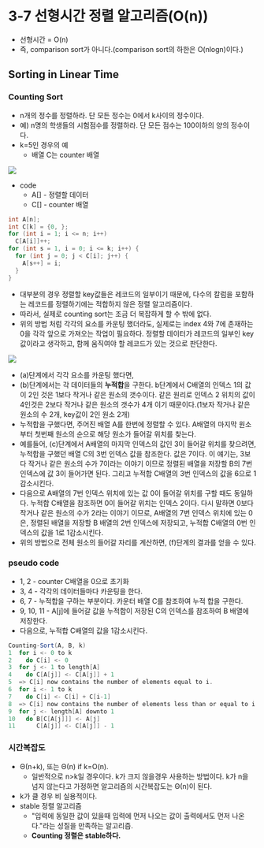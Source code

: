 # 3-7 선형시간 정렬 알고리즘(O(n))

* 선형시간 = O(n)
* 즉, comparison sort가 아니다.(comparison sort의 하한은 O(nlogn)이다.)

## Sorting in Linear Time

### Counting Sort

* n개의 정수를 정렬하라. 단 모든 정수는 0에서 k사이의 정수이다.
* 예) n명의 학생들의 시험점수를 정렬하라. 단 모든 점수는 100이하의 양의 정수이다.
* k=5인 경우의 예
  * 배열 C는 counter 배열

![](https://github.com/namjunemy/TIL/blob/master/Algorithm/img/counting_sort_01.png?raw=true)

* code
  * A[] - 정렬할 데이터
  * C[] - counter 배열

```java
int A[n];
int C[k] = {0, };
for (int i = 1; i <= n; i++)
  C[A[i]]++;
for (int s = 1, i = 0; i <= k; i++) {
  for (int j = 0; j < C[i]; j++) {
    A[s++] = i;
  }
}
```

* 대부분의 경우 정렬할 key값들은 레코드의 일부이기 때문에, 다수의 칼럼을 포함하는 레코드를 정렬하기에는 적합하지 않은 정렬 알고리즘이다.
* 따라서, 실제로 counting sort는 조금 더 복잡하게 할 수 밖에 없다.
* 위의 방법 처럼 각각의 요소를 카운팅 했더라도, 실제로는 index 4와 7에 존재하는 0을 각각 앞으로 가져오는 작업이 필요하다. 정렬할 데이터가 레코드의 일부인 key값이라고 생각하고, 함께 움직여야 할 레코드가 있는 것으로 판단한다.

![](https://github.com/namjunemy/TIL/blob/master/Algorithm/img/counting_sort_02.png?raw=true)

* (a)단계에서 각각 요소를 카운팅 했다면,
* (b)단계에서는 각 데이터들의 **누적합**을 구한다. b단계에서 C배열의 인덱스 1의 값이 2인 것은 1보다 작거나 같은 원소의 갯수이다. 같은 원리로 인덱스 2 위치의 값이 4인것은 2보다 작거나 같은 원소의 갯수가 4개 이기 때문이다.(1보자 작거나 같은 원소의 수 2개, key값이 2인 원소 2개)
* 누적합을 구했다면, 주어진 배열 A를 한번에 정렬할 수 있다. A배열의 마지막 원소부터 첫번째 원소의 순으로 해당 원소가 들어갈 위치를 찾는다.
* 예를들어, (c)단계에서 A배열의 마지막 인덱스의 값인 3이 들어갈 위치를 찾으려면, 누적합을 구했던 배열 C의 3번 인덱스 값을 참조한다. 값은 7이다. 이 얘기는, 3보다 작거나 같은 원소의 수가 7이라는 이야기 이므로 정렬된 배열을 저장할 B의 7번 인덱스에 값 3이 들어가면 된다. 그리고 누적합 C배열의 3번 인덱스의 값을 6으로 1감소시킨다.
* 다음으로 A배열의 7번 인덱스 위치에 있는 값 0이 들어갈 위치를 구할 때도 동일하다. 누적합 C배열을 참조하면 0이 들어갈 위치는 인덱스 2이다. 다시 말하면 0보다 작거나 같은 원소의 수가 2라는 이야기 이므로, A배열의 7번 인덱스 위치에 있는 0은, 정렬된 배열을 저장할 B 배열의 2번 인덱스에 저장되고, 누적합 C배열의 0번 인덱스의 값을 1로 1감소시킨다.
* 위의 방법으로 전체 원소의 들어갈 자리를 계산하면, (f)단계의 결과를 얻을 수 있다.

### pseudo code

* 1, 2 - counter C배열을 0으로 초기화
* 3, 4 - 각각의 데이터들마다 카운팅을 한다.
* 6, 7 - 누적합을 구하는 부분이다. 카운터 배열 C를 참조하여 누적 합을 구한다.
* 9, 10, 11 - A[j]에 들어갈 값을 누적합이 저장된 C의 인덱스를 참조하여 B 배열에 저장한다.
* 다음으로, 누적합 C배열의 값을 1감소시킨다. 

```java
Counting-Sort(A, B, k)
1  for i <- 0 to k
2    do C[i] <- 0
3  for j <- 1 to length[A]
4    do C[A[j]] <- C[A[j]] + 1
5  => C[i] now contains the number of elements equal to i.
6  for i <- 1 to k
7    do C[i] <- C[i] + C[i-1]
8  => C[i] now contains the number of elements less than or equal to i.
9  for j <- length[A] downto 1
10   do B[C[A[j]]] <- A[j]
11      C[A[j]] <- C[A[j]] - 1
```

  

### 시간복잡도

* Θ(n+k), 또는 Θ(n) if k=O(n).
  * 일반적으로 n>k일 경우이다. k가 크지 않을경우 사용하는 방법이다. k가 n을 넘지 않는다고 가정하면 알고리즘의 시간복잡도는 Θ(n)이 된다.
* k가 클 경우 비 실용적이다.
* stable 정렬 알고리즘
  * "입력에 동일한 값이 있을때 입력에 먼저 나오는 값이 출력에서도 먼저 나온다."라는 성질을 만족하는 알고리즘.
  * **Counting 정렬은 stable하다.**

